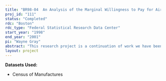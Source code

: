 ```yaml
---
title: "BR98-04  An Analysis of the Marginal Willingness to Pay for Air Quality in the U.S., 1974-93"
proj_id: "111"
status: "Completed"
rdc: "Boston"
rdc_type: "Federal Statistical Research Data Center"
start_year: "1998"
end_year: "2001"
pi: "Wayne Gray"
abstract: "This research project is a continuation of work we have been doing with Census data, beginning in 1991 at the Center for Economic Studies in Suitland, and continuing since 1994 at the Boston Research Data Center.  We started (under the Census Fellows program) by examining the impact of environmental regulation on productivity at the plant level, using LRD data for three industries:  steel, oil, and paper.  Later we considered the impact of environmental regulation on plant location decisions (funded by EPA and NSF).  More recently we have focused specifically on the paper industry, looking at the impact of environmental regulation on investment and the choice of production technology. 	This study uses plant-level data to examine the connection between environmental."
layout: project
---
```


**Datasets Used:**

  - Census of Manufactures 

